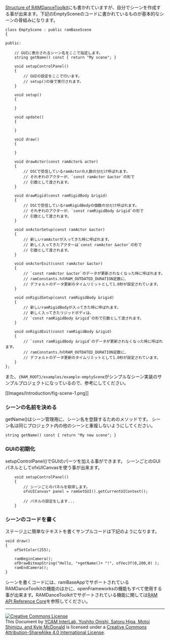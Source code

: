 [Structure of RAMDanceToolkit](Structure-of-RAMDanceToolkit_JP)にも書かれていますが、自分でシーンを作成する事が出来ます。下記のEmptySceneのコードに書かれているものが基本的なシーンの骨組みになります。

	class EmptyScene : public ramBaseScene
	{

	public:
		
		// GUIに表示されるシーン名をここで指定します。
		string getName() const { return "My scene"; }
		
		void setupControlPanel()
		{
			// GUIの設定をここで行います。
			// setup()の後で実行されます。
		}
		
		void setup()
		{

		}

		void update()
		{

		}

		void draw()
		{
			
		}

		void drawActor(const ramActor& actor)
		{
		    // OSCで受信しているramActorの人数の分だけ呼ばれます。
		    // それぞれのアクターが、`const ramActor &actor`の形で
		    // 引数として渡されます。
		}

		void drawRigid(const ramRigidBody &rigid)
		{
		    // OSCで受信しているramRigidBodyの個数の分だけ呼ばれます。
		    // それぞれのアクターが、`const ramRigidBody &rigid`の形で
		    // 引数として渡されます。
		}
	
		void onActorSetup(const ramActor &actor)
		{
		    // 新しいramActorが入ってきた時に呼ばれます。  
		    // 新しく入ってきたアクターは`const ramActor &actor`の形で
		    // 引数として渡されます。
		}

		void onActorExit(const ramActor &actor)
		{
		    // `const ramActor &actor`のデータが更新されなくなった時に呼ばれます。
		    // ramConstants.hのRAM_OUTDATED_DURATION定数に、
		    // デフォルトのデータ更新のタイムリミットとして1.0秒が設定されています。
		}

		void onRigidSetup(const ramRigidBody &rigid)
		{
		    // 新しいramRigidBodyが入ってきた時に呼ばれます。  
		    // 新しく入ってきたリジッドボディは、
		    // `const ramRigidBody &rigid`の形で引数として渡されます。
		}

		void onRigidExit(const ramRigidBody &rigid)
		{
		    // `const ramRigidBody &rigid`のデータが更新されなくなった時に呼ばれます。
		    // ramConstants.hのRAM_OUTDATED_DURATION定数に、
		    // デフォルトのデータ更新のタイムリミットとして1.0秒が設定されています。
		}
	};


また、`{RAM_ROOT}/examples/example-emptyScene`がシンプルなシーン実装のサンプルプロジェクトになっているので、参考にしてください。

[[Images/Introduction/fig-scene-1.png]]


### シーンの名前を決める

getName()はシーン管理用に、シーン名を登録するためのメソッドです。
シーン名は同じプロジェクト内の他のシーンと重複しないようにしてください。

	string getName() const { return "My new scene"; }


### GUIの初期化

setupControlPanel()でGUIのパーツを加える事ができます。
シーンごとのGUIパネルとしてofxUICanvasを使う事が出来ます。

		void setupControlPanel()
		{
			// シーンごとのパネルを取得します。 
			ofxUICanvas* panel = ramGetGUI().getCurrentUIContext();
			
			// パネルの設定をします...
		}


### シーンのコードを書く

ステージ上に簡単なテキストを書くサンプルコードは下記のようになります。

	void draw()
	{
		ofSetColor(255);
		
		ramBeginCamera();
		ofDrawBitmapString("Hello, "+getName()+ "!", ofVec3f(0,200,0) );
		ramEndCamera();
	}

シーンを書くコードには、ramBaseAppでサポートされているRAMDanceToolkitの機能のほかに、openFrameworksの機能もすべて使用する事が出来ます。RAMDanceToolkitでサポートされている機能に関しては[RAM API Reference Core](RAM-API-Reference-Core)を参照してください。

<hr>
<a rel="license" href="http://creativecommons.org/licenses/by-sa/4.0/"><img alt="Creative Commons License" style="border-width:0" src="http://i.creativecommons.org/l/by-sa/4.0/80x15.png" /></a><br /><span xmlns:dct="http://purl.org/dc/terms/" property="dct:title">This Document</span> by <a xmlns:cc="http://creativecommons.org/ns#" href="http://interlab.ycam.jp/projects/ram" property="cc:attributionName" rel="cc:attributionURL">YCAM InterLab, Yoshito Onishi, Satoru Higa, Motoi Shimizu, and Kyle McDonald</a> is licensed under a <a rel="license" href="http://creativecommons.org/licenses/by-sa/4.0/">Creative Commons Attribution-ShareAlike 4.0 International License</a>.
